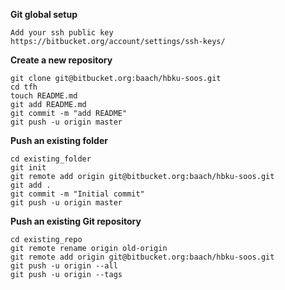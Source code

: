 **Git global setup**
```
Add your ssh public key
https://bitbucket.org/account/settings/ssh-keys/
```


**Create a new repository**
```
git clone git@bitbucket.org:baach/hbku-soos.git
cd tfh
touch README.md
git add README.md
git commit -m "add README"
git push -u origin master
```

**Push an existing folder**
```
cd existing_folder
git init
git remote add origin git@bitbucket.org:baach/hbku-soos.git
git add .
git commit -m "Initial commit"
git push -u origin master
```


**Push an existing Git repository**
```
cd existing_repo
git remote rename origin old-origin
git remote add origin git@bitbucket.org:baach/hbku-soos.git
git push -u origin --all
git push -u origin --tags
```

